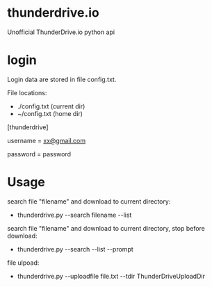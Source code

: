 # thunderdrive.io
Unofficial ThunderDrive.io python api

# login

Login data are stored in file config.txt.

File locations:
- ./config.txt (current dir)
- ~/config.txt (home dir)


[thunderdrive]

username = xx@gmail.com

password = password


# Usage

search file "filename" and download to current directory:
 - thunderdrive.py --search filename --list

search file "filename" and download to current directory, stop before download:
 - thunderdrive.py --search --list --prompt

file ulpoad:
- thunderdrive.py --uploadfile file.txt --tdir ThunderDriveUploadDir
